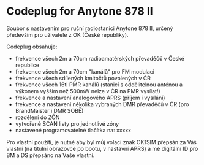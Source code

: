 # Codeplug for Anytone 878 II
Soubor s nastavením pro ruční radiostanici Anytone 878 II, určený především pro uživatele z OK (České republiky). 

Codeplug obsahuje:

- frekvence všech 2m a 70cm radioamatérských převaděčů v České republice
- frekvence všech 2m a 70cm "kanálů" pro FM modulaci
- frekvence všech sdílených kmitočtů povolených v ČR
- frekvence všech 16ti PMR kanálů (stanicí s oddělitelnou anténou a výkonem vyšším než 500mW nelze v ČR na PMR vysílat!)
- frekvence a nastavení analogového APRS (příjem i vysílání)
- frekvence a nastavení několika vybraných DMR převaděčů v ČR (pro BrandMaister i DMR SOBĚ)
- rozdělení do ZÓN
- vytvořené SCAN listy pro jednotlivé zóny
- nastavené programovatelné tlačítka na: xxxxx

Pro vlastní použítí, je nutné aby byl můj volací znak OK1SIM přepsán za Váš vlastní (na titulní obrazovce po bootu, v nastavní APRS) a mé digitální ID pro BM a DS přepsáno na Vaše vlastní.
